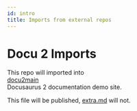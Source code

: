 ```yaml
---
id: intro
title: Imports from external repos
---
```


# Docu 2 Imports

This repo will imported into  
[docu2main](https://github.com/OleksiyRudenko/docu2main)  
Docusaurus 2 documentation demo site.

This file will be published, [extra.md](./extra.md) will not.
